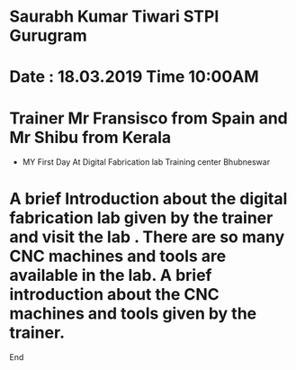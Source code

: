 # Saurabh Kumar Tiwari STPI Gurugram
# Date : 18.03.2019 Time 10:00AM
# Trainer Mr Fransisco from Spain and Mr Shibu from Kerala
* MY First Day At Digital Fabrication lab Training center Bhubneswar
# A brief Introduction about the digital fabrication lab given by the trainer and visit the lab . There are so many CNC machines and tools are available in the lab. A brief introduction about the CNC machines and tools given by the trainer.
End 